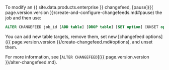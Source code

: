 To modify an {{ site.data.products.enterprise }} changefeed, [pause]({{ page.version.version }}/create-and-configure-changefeeds.md#pause) the job and then use:

~~~ sql
ALTER CHANGEFEED job_id [ADD table] [DROP table] [SET option] [UNSET option];
~~~

You can add new table targets, remove them, set new [changefeed options]({{ page.version.version }}/create-changefeed.md#options), and unset them.

For more information, see [`ALTER CHANGEFEED`]({{ page.version.version }}/alter-changefeed.md).

